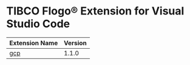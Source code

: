 # TIBCO Flogo® Extension for Visual Studio Code

| Extension Name | Version |
|----------------|---------|
| [gcp](https://github.com/mmussett/extensions/blob/main/gcp/README.md)            | 1.1.0   |
